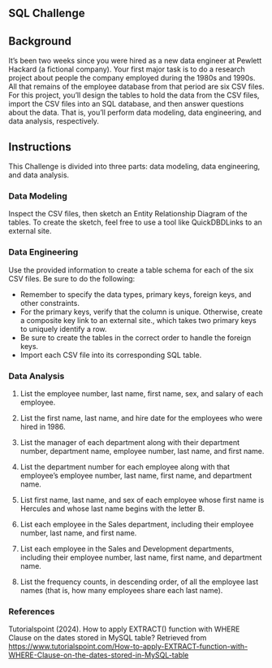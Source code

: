 ## SQL Challenge

## Background
It’s been two weeks since you were hired as a new data engineer at Pewlett Hackard (a fictional company). Your first major task is to do a research project about people the company employed during the 1980s and 1990s. All that remains of the employee database from that period are six CSV files. For this project, you’ll design the tables to hold the data from the CSV files, import the CSV files into an SQL database, and then answer questions about the data. That is, you’ll perform data modeling, data engineering, and data analysis, respectively.


## Instructions
This Challenge is divided into three parts: data modeling, data engineering, and data analysis.


### Data Modeling
Inspect the CSV files, then sketch an Entity Relationship Diagram of the tables. To create the sketch, feel free to use a tool like QuickDBDLinks to an external site.

### Data Engineering
Use the provided information to create a table schema for each of the six CSV files. Be sure to do the following:

- Remember to specify the data types, primary keys, foreign keys, and other constraints.
- For the primary keys, verify that the column is unique. Otherwise, create a composite key link to an external site., which takes two primary keys to uniquely identify a row.
- Be sure to create the tables in the correct order to handle the foreign keys.
- Import each CSV file into its corresponding SQL table.


### Data Analysis
1. List the employee number, last name, first name, sex, and salary of each employee.

2. List the first name, last name, and hire date for the employees who were hired in 1986.

3. List the manager of each department along with their department number, department name, employee number, last name, and first name.

4. List the department number for each employee along with that employee’s employee number, last name, first name, and department name.

5. List first name, last name, and sex of each employee whose first name is Hercules and whose last name begins with the letter B.

6. List each employee in the Sales department, including their employee number, last name, and first name.

7. List each employee in the Sales and Development departments, including their employee number, last name, first name, and department name.

8. List the frequency counts, in descending order, of all the employee last names (that is, how many employees share each last name).

### References

Tutorialspoint (2024). How to apply EXTRACT() function with WHERE Clause on the dates stored in MySQL table? Retrieved from https://www.tutorialspoint.com/How-to-apply-EXTRACT-function-with-WHERE-Clause-on-the-dates-stored-in-MySQL-table
